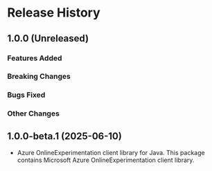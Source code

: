 # Release History

## 1.0.0 (Unreleased)

### Features Added

### Breaking Changes

### Bugs Fixed

### Other Changes

## 1.0.0-beta.1 (2025-06-10)

- Azure OnlineExperimentation client library for Java. This package contains Microsoft Azure OnlineExperimentation client library.
